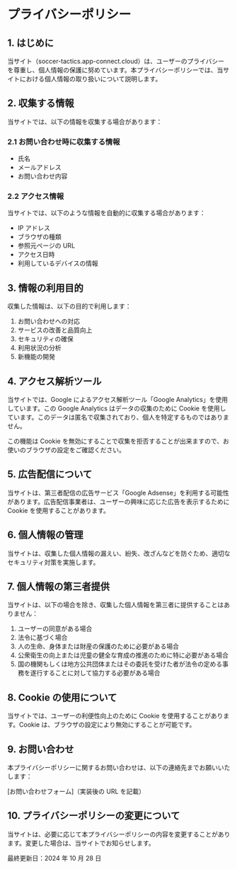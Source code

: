 # プライバシーポリシー

## 1. はじめに

当サイト（soccer-tactics.app-connect.cloud）は、ユーザーのプライバシーを尊重し、個人情報の保護に努めています。本プライバシーポリシーでは、当サイトにおける個人情報の取り扱いについて説明します。

## 2. 収集する情報

当サイトでは、以下の情報を収集する場合があります：

### 2.1 お問い合わせ時に収集する情報

- 氏名
- メールアドレス
- お問い合わせ内容

### 2.2 アクセス情報

当サイトでは、以下のような情報を自動的に収集する場合があります：

- IP アドレス
- ブラウザの種類
- 参照元ページの URL
- アクセス日時
- 利用しているデバイスの情報

## 3. 情報の利用目的

収集した情報は、以下の目的で利用します：

1. お問い合わせへの対応
2. サービスの改善と品質向上
3. セキュリティの確保
4. 利用状況の分析
5. 新機能の開発

## 4. アクセス解析ツール

当サイトでは、Google によるアクセス解析ツール「Google Analytics」を使用しています。この Google Analytics はデータの収集のために Cookie を使用しています。このデータは匿名で収集されており、個人を特定するものではありません。

この機能は Cookie を無効にすることで収集を拒否することが出来ますので、お使いのブラウザの設定をご確認ください。

## 5. 広告配信について

当サイトは、第三者配信の広告サービス「Google Adsense」を利用する可能性があります。広告配信事業者は、ユーザーの興味に応じた広告を表示するために Cookie を使用することがあります。

## 6. 個人情報の管理

当サイトは、収集した個人情報の漏えい、紛失、改ざんなどを防ぐため、適切なセキュリティ対策を実施します。

## 7. 個人情報の第三者提供

当サイトは、以下の場合を除き、収集した個人情報を第三者に提供することはありません：

1. ユーザーの同意がある場合
2. 法令に基づく場合
3. 人の生命、身体または財産の保護のために必要がある場合
4. 公衆衛生の向上または児童の健全な育成の推進のために特に必要がある場合
5. 国の機関もしくは地方公共団体またはその委託を受けた者が法令の定める事務を遂行することに対して協力する必要がある場合

## 8. Cookie の使用について

当サイトでは、ユーザーの利便性向上のために Cookie を使用することがあります。Cookie は、ブラウザの設定により無効にすることが可能です。

## 9. お問い合わせ

本プライバシーポリシーに関するお問い合わせは、以下の連絡先までお願いいたします：

[お問い合わせフォーム]（実装後の URL を記載）

## 10. プライバシーポリシーの変更について

当サイトは、必要に応じて本プライバシーポリシーの内容を変更することがあります。変更した場合は、当サイトでお知らせします。

最終更新日：2024 年 10 月 28 日
